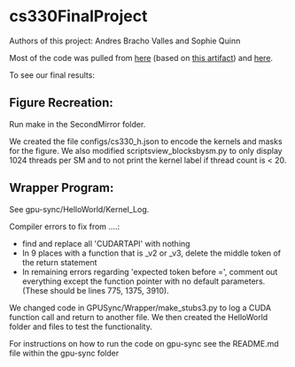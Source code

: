 # cs330FinalProject

Authors of this project: Andres Bracho Valles and Sophie Quinn

Most of the code was pulled from [here](https://github.com/JoshuaJB/cuda_scheduling_examiner_mirror) (based on [this artifact](https://www.cs.unc.edu/~jbakita/rtas23-ae/)) and [here](https://github.com/vancemiller/gpu-sync/tree/master).

To see our final results:

## Figure Recreation:

Run make in the SecondMirror folder. 

We created the file configs/cs330_h.json to encode the kernels and masks for the figure. 
We also modified scriptsview_blocksbysm.py to only display 1024 threads per SM and to not print the kernel label if thread count is < 20.

## Wrapper Program:

See gpu-sync/HelloWorld/Kernel_Log.

Compiler errors to fix from ....:
- find and replace all 'CUDARTAPI' with nothing
- In 9 places with a function that is _v2 or _v3, delete the middle token of the return statement
- In remaining errors regarding 'expected token before =', comment out everything except the function pointer with no default parameters.
(These should be lines 775, 1375, 3910).

We changed code in GPUSync/Wrapper/make_stubs3.py to log a CUDA function call and return to another file.
We then created the HelloWorld folder and files to test the functionality. 

For instructions on how to run the code on gpu-sync see the README.md file within the gpu-sync folder

